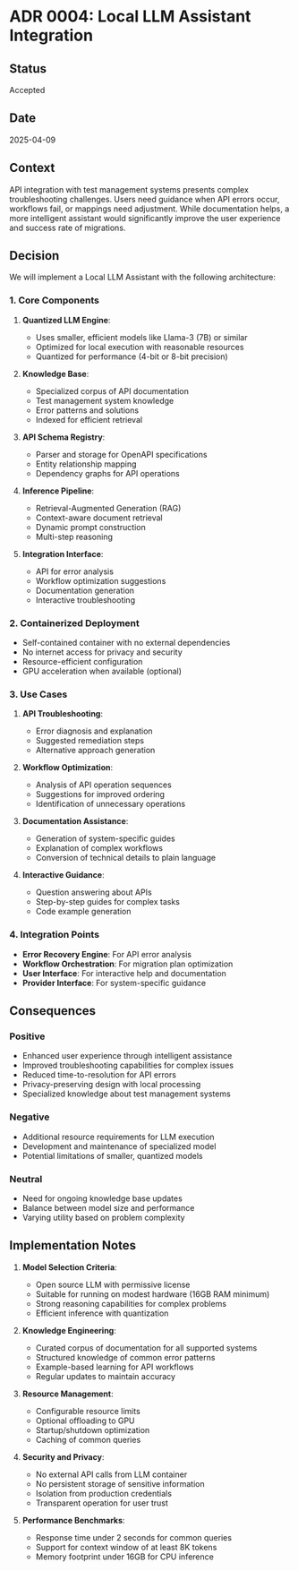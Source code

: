 # ADR 0004: Local LLM Assistant Integration

## Status

Accepted

## Date

2025-04-09

## Context

API integration with test management systems presents complex troubleshooting challenges. Users need guidance when API errors occur, workflows fail, or mappings need adjustment. While documentation helps, a more intelligent assistant would significantly improve the user experience and success rate of migrations.

## Decision

We will implement a Local LLM Assistant with the following architecture:

### 1. Core Components

1. **Quantized LLM Engine**:
   - Uses smaller, efficient models like Llama-3 (7B) or similar
   - Optimized for local execution with reasonable resources
   - Quantized for performance (4-bit or 8-bit precision)

2. **Knowledge Base**:
   - Specialized corpus of API documentation
   - Test management system knowledge
   - Error patterns and solutions
   - Indexed for efficient retrieval

3. **API Schema Registry**:
   - Parser and storage for OpenAPI specifications
   - Entity relationship mapping
   - Dependency graphs for API operations

4. **Inference Pipeline**:
   - Retrieval-Augmented Generation (RAG)
   - Context-aware document retrieval
   - Dynamic prompt construction
   - Multi-step reasoning

5. **Integration Interface**:
   - API for error analysis
   - Workflow optimization suggestions
   - Documentation generation
   - Interactive troubleshooting

### 2. Containerized Deployment

- Self-contained container with no external dependencies
- No internet access for privacy and security
- Resource-efficient configuration
- GPU acceleration when available (optional)

### 3. Use Cases

1. **API Troubleshooting**:
   - Error diagnosis and explanation
   - Suggested remediation steps
   - Alternative approach generation

2. **Workflow Optimization**:
   - Analysis of API operation sequences
   - Suggestions for improved ordering
   - Identification of unnecessary operations

3. **Documentation Assistance**:
   - Generation of system-specific guides
   - Explanation of complex workflows
   - Conversion of technical details to plain language

4. **Interactive Guidance**:
   - Question answering about APIs
   - Step-by-step guides for complex tasks
   - Code example generation

### 4. Integration Points

- **Error Recovery Engine**: For API error analysis
- **Workflow Orchestration**: For migration plan optimization
- **User Interface**: For interactive help and documentation
- **Provider Interface**: For system-specific guidance

## Consequences

### Positive

- Enhanced user experience through intelligent assistance
- Improved troubleshooting capabilities for complex issues
- Reduced time-to-resolution for API errors
- Privacy-preserving design with local processing
- Specialized knowledge about test management systems

### Negative

- Additional resource requirements for LLM execution
- Development and maintenance of specialized model
- Potential limitations of smaller, quantized models

### Neutral

- Need for ongoing knowledge base updates
- Balance between model size and performance
- Varying utility based on problem complexity

## Implementation Notes

1. **Model Selection Criteria**:
   - Open source LLM with permissive license
   - Suitable for running on modest hardware (16GB RAM minimum)
   - Strong reasoning capabilities for complex problems
   - Efficient inference with quantization

2. **Knowledge Engineering**:
   - Curated corpus of documentation for all supported systems
   - Structured knowledge of common error patterns
   - Example-based learning for API workflows
   - Regular updates to maintain accuracy

3. **Resource Management**:
   - Configurable resource limits
   - Optional offloading to GPU
   - Startup/shutdown optimization
   - Caching of common queries

4. **Security and Privacy**:
   - No external API calls from LLM container
   - No persistent storage of sensitive information
   - Isolation from production credentials
   - Transparent operation for user trust

5. **Performance Benchmarks**:
   - Response time under 2 seconds for common queries
   - Support for context window of at least 8K tokens
   - Memory footprint under 16GB for CPU inference
